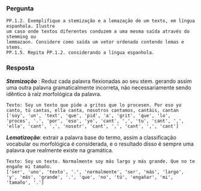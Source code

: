 ### Pergunta
```
PP.1.2. Exemplifique a stemização e a lemazação de um texto, em língua espanhola. Ilustre 
um caso onde textos diferentes conduzem a uma mesma saída através do stemming ou 
lemmazaon. Considere como saída um vetor ordenado contendo lemas e stems.
PP.1.5. Repita PP.1.2. considerando a língua espanhola. 
```

### Resposta

***Stemização*** : Reduz cada palavra flexionadas ao seu stem. gerando assim uma outra palavra gramaticalmente incorreta, não necessariamente sendo idêntico à raiz morfológica da palavra.

```
Texto: Soy un texto que pide a gritos que lo procesen. Por eso yo canto, tú cantas, ella canta, nosotros cantamos, cantáis, cantan
['soy', 'un', 'text', 'que', 'pid', 'a', 'grit', 'que', 'lo', 'proces', '.', 'por', 'eso', 'yo', 'cant', ',', 'tu', 'cant', ',', 'ella', 'cant', ',', 'nosotr', 'cant', ',', 'cant', ',', 'cant']
```

***Lematização***: extrair a palavra base do termo, assim a classificação vocabular ou morfológica é considerada, e o resultado disso é sempre uma palavra que realmente existe na gramática. 

```
Texto: Soy un texto. Normalmente soy más largo y más grande. Que no te engañe mi tamaño.
['ser', 'uno', 'texto', '.', 'normalmente', 'ser', 'más', 'largo', 'y', 'más', 'grande', '.', 'que', 'no', 'tú', 'engañar', 'mi', 'tamaño', '.']
```